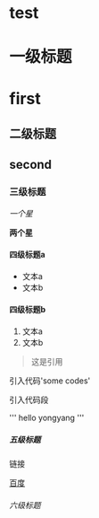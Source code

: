 # test

# 一级标题
# first

## 二级标题
## second

### 三级标题

*一个星*

**两个星**

#### 四级标题a

- 文本a
- 文本b

#### 四级标题b

1. 文本a
2. 文本b


> 这是引用

引入代码'some codes'

引入代码段

'''
hello
yongyang
'''

##### 五级标题

链接

[百度](https://www.baidu.com/)

###### 六级标题
